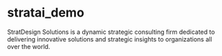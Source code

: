 # stratai_demo
StratDesign Solutions is a dynamic strategic consulting firm dedicated to delivering innovative solutions and strategic insights to organizations all over the world.
